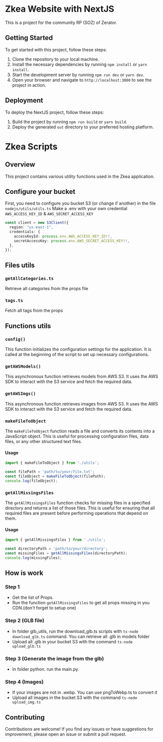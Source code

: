 # Zkea Website with NextJS

This is a project for the community RP (SOZ) of Zerator. 

## Getting Started

To get started with this project, follow these steps:

1. Clone the repository to your local machine.
2. Install the necessary dependencies by running `npm install` or `yarn install`.
3. Start the development server by running `npm run dev` or `yarn dev`.
4. Open your browser and navigate to `http://localhost:3000` to see the project in action.


## Deployment

To deploy the NextJS project, follow these steps:

1. Build the project by running `npm run build` or `yarn build`.
2. Deploy the generated `out` directory to your preferred hosting platform.


# Zkea Scripts

## Overview

This project contains various utility functions used in the Zkea application.

## Configure your bucket

First, you need to configure you bucket S3 (or change if another) in the file `nodejs/utils/utils.ts`
Make a .env with your own credential `AWS_ACCESS_KEY_ID` & `AWS_SECRET_ACCESS_KEY`

```typescript
const client = new S3Client({
  region: "us-east-1",
  credentials: {
    accessKeyId: process.env.AWS_ACCESS_KEY_ID!!,
    secretAccessKey: process.env.AWS_SECRET_ACCESS_KEY!!,
  },
});
```

## Files utils

### `getAllCategories.ts`

Retrieve all categories from the props file


### `tags.ts`

Fetch all tags from the props


## Functions utils

### `config()`

This function initializes the configuration settings for the application. It is called at the beginning of the script to set up necessary configurations.

### `getAWSModels()`

This asynchronous function retrieves models from AWS S3. It uses the AWS SDK to interact with the S3 service and fetch the required data.

### `getAWSImgs()`

This asynchronous function retrieves images from AWS S3. It uses the AWS SDK to interact with the S3 service and fetch the required data.

### `makeFileToObject`

The `makeFileToObject` function reads a file and converts its contents into a JavaScript object. This is useful for processing configuration files, data files, or any other structured text files.

#### Usage

```typescript
import { makeFileToObject } from './utils';

const filePath = 'path/to/your/file.txt';
const fileObject = makeFileToObject(filePath);
console.log(fileObject);
```

### `getAllMissingsFiles`

The `getAllMissingsFiles` function checks for missing files in a specified directory and returns a list of those files. This is useful for ensuring that all required files are present before performing operations that depend on them.

#### Usage

```typescript
import { getAllMissingsFiles } from './utils';

const directoryPath = 'path/to/your/directory';
const missingFiles = getAllMissingsFiles(directoryPath);
console.log(missingFiles);
```


## How is work

### Step 1

- Get the list of Props. 
- Run the function `getAllMissingsFiles` to get all props missing in you CDN.(don't forget to setup one)

### Step 2 (GLB file)

- In folder glb_utils, run the download_glb.ts scripts with `ts-node download_glb.ts` command. You can retrieve all .glb in models folder
- Upload all .glb in your bucket S3 with the command `ts-node upload_glb.ts`

### Step 3 (Generate the image from the glb)

- In folder python. run the main.py. 

### Step 4 (Images)

- If your images are not in .webp. You can use pngToWebp.ts to convert it
- Upload all images in the bucket S3 with the command `ts-node upload_img.ts`




## Contributing

Contributions are welcome! If you find any issues or have suggestions for improvement, please open an issue or submit a pull request.

